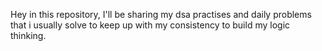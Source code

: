 Hey in this repository, I'll be sharing my dsa practises and daily problems that i usually solve to keep up with my consistency to build my logic thinking.
